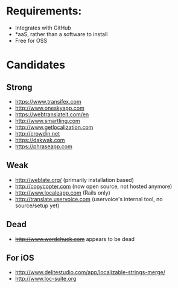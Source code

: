 # Requirements:

* Integrates with GitHub
* *aaS, rather than a software to install
* Free for OSS


# Candidates

## Strong

* https://www.transifex.com
* http://www.oneskyapp.com
* https://webtranslateit.com/en
* http://www.smartling.com
* http://www.getlocalization.com
* http://crowdin.net
* https://dakwak.com
* https://phraseapp.com

## Weak

* http://weblate.org/ (primarily installation based)
* http://copycopter.com (now open source, not hosted anymore)
* http://www.localeapp.com (Rails only)
* http://translate.uservoice.com (uservoice's internal tool, no source/setup yet)

## Dead

* ~~http://www.wordchuck.com~~ appears to be dead

## For iOS

* http://www.delitestudio.com/app/localizable-strings-merge/
* http://www.loc-suite.org
